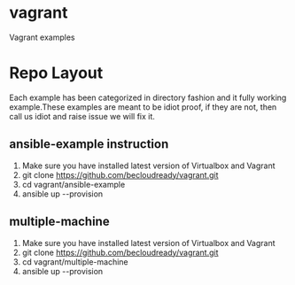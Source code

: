 # vagrant
Vagrant examples 

# Repo Layout

Each example has been categorized in directory fashion and it fully working example.These examples are meant to be idiot proof, if they are not, then call us idiot and raise issue we will fix it.

## ansible-example instruction

1. Make sure you have installed latest version of Virtualbox and Vagrant
2. git clone https://github.com/becloudready/vagrant.git
3. cd vagrant/ansible-example
4. ansible up --provision

## multiple-machine

1. Make sure you have installed latest version of Virtualbox and Vagrant
2. git clone https://github.com/becloudready/vagrant.git
3. cd vagrant/multiple-machine
4. ansible up --provision
